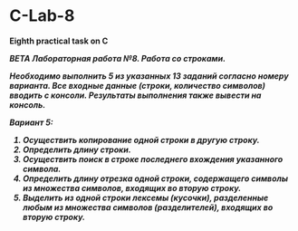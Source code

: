 # C-Lab-8
<strong>Eighth practical task on C</strong>

<b><i>BETA  Лабораторная работа №8. Работа со строками.

Необходимо выполнить 5 из указанных 13 заданий согласно номеру варианта. Все входные
данные (строки, количество символов) вводить с консоли. Результаты выполнения также вывести
на консоль.

Вариант 5:

1. Осуществить копирование одной строки в другую строку.
2. Определить длину строки.
3. Осуществить поиск в строке последнего вхождения указанного символа.
4. Определить длину отрезка одной строки, содержащего символы из множества символов,
входящих во вторую строку.
5. Выделить из одной строки лексемы (кусочки), разделенные любым из множества
символов (разделителей), входящих во вторую строку.
